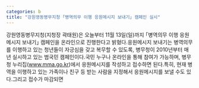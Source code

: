 ```yaml
---
categories: b
title: "강원영동병무지청 ｢병역의무 이행 응원메시지 보내기｣ 캠페인 실시"
---
```

강원영동병무지청(지청장 곽태원)은 오늘부터 11월 13일(일)까지 ｢병역의무 이행 응원메시지 보내기｣ 캠페인을 온라인으로 진행한다고 밝혔다.응원메시지 보내기는 병역의무를 이행하고 있는 청년들이 자긍심을 갖고 복무할 수 있도록, 병무청이 2010년부터 매년 실시하고 있는 범국민 캠페인이다.국민 누구나 온라인을 통해 참여가 가능하며, 병무청 누리집(www.mma.go.kr)에서 응원메시지를 작성하고 접수하면 된다.특히, 현재 병역을 이행하고 있는 가족이나 친구 등 받는 사람을 지정해서 응원메시지를 보낼 수도 있다.그리고 접수가 마감되면